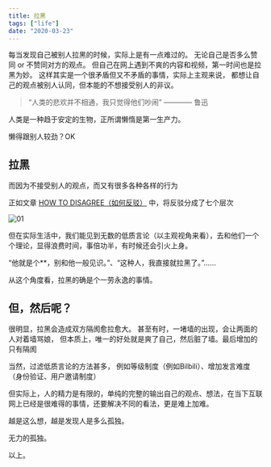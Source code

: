 ```yaml
---
title: 拉黑
tags: ["life"]
date: "2020-03-23"
---
```


每当发现自己被别人拉黑的时候，实际上是有一点难过的。
无论自己是否多么赞同 or 不赞同对方的观点。
但自己在网上遇到不爽的内容和视频，第一时间也是拉黑为妙。
这样其实是一个很矛盾但又不矛盾的事情，实际上主观来说，
都想让自己的观点被别人认同，但本能的不想接受别人的非议。

> “人类的悲欢并不相通，我只觉得他们吵闹” ———— 鲁迅

人类是一种趋于安定的生物，正所谓懒惰是第一生产力。

懒得跟别人较劲？OK

## **拉黑**

而因为不接受别人的观点，而又有很多各种各样的行为

正如文章 [HOW TO DISAGREE（如何反驳）](http://www.paulgraham.com/disagree.html) 中，将反驳分成了七个层次

![01](./1.png)

但在实际生活中，我们能见到无数的低质言论（以主观视角来看），去和他们一个个理论，显得浪费时间，事倍功半，有时候还会引火上身。

“他就是个**，别和他一般见识。”、“这种人，我直接就拉黑了。”……

从这个角度看，拉黑的确是个一劳永逸的事情。

## 但，然后呢？

很明显，拉黑会造成双方隔阂愈拉愈大。
甚至有时，一堵墙的出现，会让两面的人对着墙骂娘，
但本质上，唯一的好处就是爽了自己，然后脏了墙。最后增加的只有隔阂

当然，过滤低质言论的方法甚多，
例如等级制度（例如Bilbili）、增加发言难度（身份验证、用户邀请制度）

但实际上，人的精力是有限的，单纯的完整的输出自己的观点、想法，在当下互联网上已经是很难得的事情，还要解决不同的看法，更是难上加难。

越是这么想，越是发现人是多么孤独。

无力的孤独。

以上。